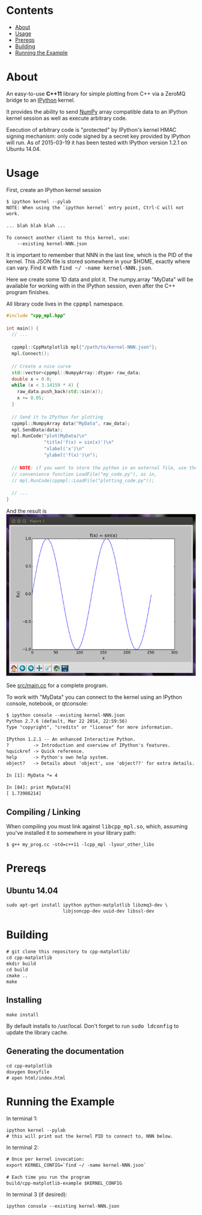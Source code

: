 # Contents

* [About](#about)
* [Usage](#usage)
* [Prereqs](#prereqs)
* [Building](#building)
* [Running the Example](#running-the-example)


# About

An easy-to-use **C++11** library for simple plotting from C++ via a ZeroMQ
bridge to an [IPython](http://ipython.org/) kernel. 

It provides the ability to send [NumPy](http://www.numpy.org/) array
compatible data to an IPython kernel session as well as execute arbitrary
code.

Execution of arbitrary code is "protected" by IPython's kernel HMAC signing
mechanism: only code signed by a secret key provided by IPython will run.  As
of 2015-03-19 it has been tested with IPython version 1.2.1 on Ubuntu 14.04.


# Usage

First, create an IPython kernel session

```
$ ipython kernel --pylab
NOTE: When using the `ipython kernel` entry point, Ctrl-C will not work.

... blah blah blah ...

To connect another client to this kernel, use:
    --existing kernel-NNN.json
```

It is important to remember that NNN in the last line, which is the PID of the
kernel.  This JSON file is stored somewhere in your $HOME, exactly where can
vary.  Find it with <tt>find ~/ -name kernel-NNN.json</tt>.

Here we create some 1D data and plot it.  The numpy.array "MyData" will be
available for working with in the IPython session, even after the C++ program
finishes.

All library code lives in the <tt>cppmpl</tt> namespace.

```c++
#include "cpp_mpl.hpp"

int main() {
  // ...

  cppmpl::CppMatplotlib mpl{"/path/to/kernel-NNN.json"};
  mpl.Connect();

  // Create a nice curve  
  std::vector<cppmpl::NumpyArray::dtype> raw_data;
  double x = 0.0;
  while (x < 3.14159 * 4) {
    raw_data.push_back(std::sin(x));
    x += 0.05;
  }

  // Send it to IPython for plotting
  cppmpl::NumpyArray data("MyData", raw_data);
  mpl.SendData(data);
  mpl.RunCode("plot(MyData)\n"
              "title('f(x) = sin(x)')\n"
              "xlabel('x')\n"
              "ylabel('f(x)')\n");

  // NOTE: if you want to store the python in an external file, use the 
  // convenience function LoadFile("my_code.py"), as in, 
  // mpl.RunCode(cppmpl::LoadFile("plotting_code.py"));

  // ...
}
```

And the result is ![Screenshot](screenshot.png?raw=true)

See [src/main.cc](src/main.cc) for a complete program.

To work with "MyData" you can connect to the kernel using an IPython console,
notebook, or qtconsole:

```
$ ipython console --existing kernel-NNN.json
Python 2.7.6 (default, Mar 22 2014, 22:59:56) 
Type "copyright", "credits" or "license" for more information.

IPython 1.2.1 -- An enhanced Interactive Python.
?         -> Introduction and overview of IPython's features.
%quickref -> Quick reference.
help      -> Python's own help system.
object?   -> Details about 'object', use 'object??' for extra details.

In [1]: MyData *= 4

In [84]: print MyData[9]
[ 1.73986214]
```

## Compiling / Linking

When compiling you must link against <tt>libcpp_mpl.so</tt>, which, assuming
you've installed it to somewhere in your library path:

```
$ g++ my_prog.cc -std=c++11 -lcpp_mpl -lyour_other_libs
```


# Prereqs

## Ubuntu 14.04

    sudo apt-get install ipython python-matplotlib libzmq3-dev \
                         libjsoncpp-dev uuid-dev libssl-dev


# Building

    # git clone this repository to cpp-matplotlib/
    cd cpp-matplotlib
    mkdir build
    cd build
    cmake ..
    make

## Installing

    make install

By default installs to /usr/local.  Don't forget to run <tt>sudo ldconfig</tt>
to update the library cache.

## Generating the documentation

    cd cpp-matplotlib
    doxygen Doxyfile
    # open html/index.html


# Running the Example
    
In terminal 1:

    ipython kernel --pylab
    # this will print out the kernel PID to connect to, NNN below.

In terminal 2:

    # Once per kernel invocation:
    export KERNEL_CONFIG=`find ~/ -name kernel-NNN.json`

    # Each time you run the program
    build/cpp-matplotlib-example $KERNEL_CONFIG
    

In terminal 3 (if desired):

    ipython console --existing kernel-NNN.json

